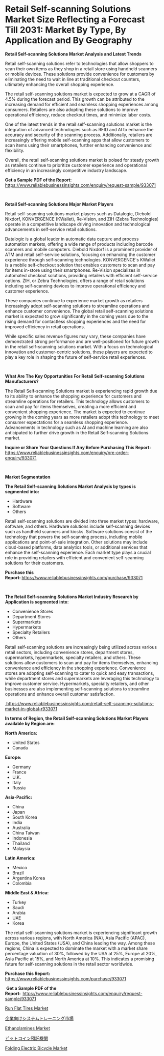 <p><h1>Retail Self-scanning Solutions Market Size Reflecting a Forecast Till 2031: Market By Type, By Application and By Geography</h1></p><p><strong>Retail Self-scanning Solutions Market Analysis and Latest Trends</strong></p>
<p><p>Retail self-scanning solutions refer to technologies that allow shoppers to scan their own items as they shop in a retail store using handheld scanners or mobile devices. These solutions provide convenience for customers by eliminating the need to wait in line at traditional checkout counters, ultimately enhancing the overall shopping experience.</p><p>The retail self-scanning solutions market is expected to grow at a CAGR of 4.5% during the forecast period. This growth can be attributed to the increasing demand for efficient and seamless shopping experiences among consumers. Retailers are also adopting these solutions to improve operational efficiency, reduce checkout times, and minimize labor costs.</p><p>One of the latest trends in the retail self-scanning solutions market is the integration of advanced technologies such as RFID and AI to enhance the accuracy and security of the scanning process. Additionally, retailers are increasingly offering mobile self-scanning apps that allow customers to scan items using their smartphones, further enhancing convenience and flexibility.</p><p>Overall, the retail self-scanning solutions market is poised for steady growth as retailers continue to prioritize customer experience and operational efficiency in an increasingly competitive industry landscape.</p></p>
<p><strong>Get a Sample PDF of the Report:&nbsp;</strong> <a href="https://www.reliablebusinessinsights.com/enquiry/request-sample/933071">https://www.reliablebusinessinsights.com/enquiry/request-sample/933071</a></p>
<p>&nbsp;</p>
<p><strong>Retail Self-scanning Solutions Major Market Players</strong></p>
<p><p>Retail self-scanning solutions market players such as Datalogic, Diebold Nixdorf, KONVERGENCE (KWallet), Re-Vision, and ZIH (Zebra Technologies) operate in a competitive landscape driving innovation and technological advancements in self-service retail solutions.</p><p>Datalogic is a global leader in automatic data capture and process automation markets, offering a wide range of products including barcode scanners and mobile computers. Diebold Nixdorf is a prominent provider of ATM and retail self-service solutions, focusing on enhancing the customer experience through self-scanning technologies. KONVERGENCE's KWallet is a mobile self-checkout solution that enables customers to scan and pay for items in-store using their smartphones. Re-Vision specializes in automated checkout solutions, providing retailers with efficient self-service options. ZIH, or Zebra Technologies, offers a range of retail solutions including self-scanning devices to improve operational efficiency and customer experience.</p><p>These companies continue to experience market growth as retailers increasingly adopt self-scanning solutions to streamline operations and enhance customer convenience. The global retail self-scanning solutions market is expected to grow significantly in the coming years due to the rising demand for contactless shopping experiences and the need for improved efficiency in retail operations.</p><p>While specific sales revenue figures may vary, these companies have demonstrated strong performance and are well-positioned for future growth in the retail self-scanning solutions market. With a focus on technological innovation and customer-centric solutions, these players are expected to play a key role in shaping the future of self-service retail experiences.</p></p>
<p>&nbsp;</p>
<p><strong>What Are The Key Opportunities For Retail Self-scanning Solutions Manufacturers?</strong></p>
<p><p>The Retail Self-scanning Solutions market is experiencing rapid growth due to its ability to enhance the shopping experience for customers and streamline operations for retailers. This technology allows customers to scan and pay for items themselves, creating a more efficient and convenient shopping experience. The market is expected to continue growing in the coming years as more retailers adopt this technology to meet consumer expectations for a seamless shopping experience. Advancements in technology such as AI and machine learning are also anticipated to further drive growth in the Retail Self-scanning Solutions market.</p></p>
<p><strong>Inquire or Share Your Questions If Any Before Purchasing This Report:</strong> <a href="https://www.reliablebusinessinsights.com/enquiry/pre-order-enquiry/933071">https://www.reliablebusinessinsights.com/enquiry/pre-order-enquiry/933071</a></p>
<p>&nbsp;</p>
<p><strong>Market Segmentation</strong></p>
<p><strong>The Retail Self-scanning Solutions Market Analysis by types is segmented into:</strong></p>
<p><ul><li>Hardware</li><li>Software</li><li>Others</li></ul></p>
<p><p>Retail self-scanning solutions are divided into three market types: hardware, software, and others. Hardware solutions include self-scanning devices such as handheld scanners and kiosks. Software solutions consist of the technology that powers the self-scanning process, including mobile applications and point-of-sale integration. Other solutions may include cloud-based platforms, data analytics tools, or additional services that enhance the self-scanning experience. Each market type plays a crucial role in providing retailers with efficient and convenient self-scanning solutions for their customers.</p></p>
<p><strong>Purchase this Report:&nbsp;</strong><a href="https://www.reliablebusinessinsights.com/purchase/933071">https://www.reliablebusinessinsights.com/purchase/933071</a></p>
<p>&nbsp;</p>
<p><strong>The Retail Self-scanning Solutions Market Industry Research by Application is segmented into:</strong></p>
<p><ul><li>Convenience Stores</li><li>Department Stores</li><li>Supermarkets</li><li>Hypermarkets</li><li>Specialty Retailers</li><li>Others</li></ul></p>
<p><p>Retail self-scanning solutions are increasingly being utilized across various retail sectors, including convenience stores, department stores, supermarkets, hypermarkets, specialty retailers, and others. These solutions allow customers to scan and pay for items themselves, enhancing convenience and efficiency in the shopping experience. Convenience stores are adopting self-scanning to cater to quick and easy transactions, while department stores and supermarkets are leveraging this technology to improve customer service. Hypermarkets, specialty retailers, and other businesses are also implementing self-scanning solutions to streamline operations and enhance overall customer satisfaction.</p></p>
<p><a href="https://www.reliablebusinessinsights.com/retail-self-scanning-solutions-market-in-global-r933071">&nbsp;https://www.reliablebusinessinsights.com/retail-self-scanning-solutions-market-in-global-r933071</a></p>
<p><strong>In terms of Region, the Retail Self-scanning Solutions Market Players available by Region are:</strong></p>
<p>
    <p> <strong> North America: </strong>
        <ul>
            <li>United States</li>
            <li>Canada</li>
        </ul>
        </p> 
    <p> <strong> Europe: </strong>
        <ul>
            <li>Germany</li>
            <li>France</li>
            <li>U.K.</li>
            <li>Italy</li>
            <li>Russia</li>
        </ul>
        </p> 
    <p> <strong> Asia-Pacific: </strong>
        <ul>
            <li>China</li>
            <li>Japan</li>
            <li>South Korea</li>
            <li>India</li>
            <li>Australia</li>
            <li>China Taiwan</li>
            <li>Indonesia</li>
            <li>Thailand</li>
            <li>Malaysia</li>
        </ul>
        </p> 
    <p> <strong> Latin America: </strong>
        <ul>
            <li>Mexico</li>
            <li>Brazil</li>
            <li>Argentina Korea</li>
            <li>Colombia</li>
        </ul>
        </p> 
    <p> <strong> Middle East & Africa: </strong>
        <ul>
            <li>Turkey</li>
            <li>Saudi</li>
            <li>Arabia</li>
            <li>UAE</li>
            <li>Korea</li>
        </ul>
    </p>
    </p>
<p><p>The retail self-scanning solutions market is experiencing significant growth across various regions, with North America (NA), Asia Pacific (APAC), Europe, the United States (USA), and China leading the way. Among these regions, China is expected to dominate the market with a market share percentage valuation of 30%, followed by the USA at 25%, Europe at 20%, Asia Pacific at 15%, and North America at 10%. This indicates a promising future for self-scanning solutions in the retail sector worldwide.</p></p>
<p><strong>Purchase this Report: </strong><a href="https://www.reliablebusinessinsights.com/purchase/933071">https://www.reliablebusinessinsights.com/purchase/933071</a></p>
<p>&nbsp;<strong>Get a Sample PDF of the Report:&nbsp;&nbsp;</strong><a href="https://www.reliablebusinessinsights.com/enquiry/request-sample/933071">https://www.reliablebusinessinsights.com/enquiry/request-sample/933071</a></p>
<p><strong></strong></p>
<p><p><a href="https://medium.com/@shanierohan_50883/global-run-flat-tires-market-size-share-analysis-by-product-type-by-application-by-region-ee21ee28a3f4?postPublishedType=initial">Run Flat Tires Market</a></p><p><a href="https://medium.com/@qarpaiop35/%E3%82%B7%E3%82%B9%E3%83%86%E3%83%A0%E3%83%88%E3%83%AC%E3%83%BC%E3%83%8B%E3%83%B3%E3%82%B0%E5%B8%82%E5%A0%B4%E3%81%AF-2024%E5%B9%B4%E3%81%8B%E3%82%892031%E5%B9%B4%E3%81%BE%E3%81%A7%E3%81%AE%E4%BC%81%E6%A5%AD%E5%B8%82%E5%A0%B4%E3%81%AE%E6%88%90%E9%95%B7%E8%A6%8B%E9%80%9A%E3%81%97%E3%82%92-%E3%82%A2%E3%83%97%E3%83%AA%E3%82%B1%E3%83%BC%E3%82%B7%E3%83%A7%E3%83%B3-%E5%9C%B0%E5%9F%9F%E5%88%A5%E3%81%AE%E5%88%86%E6%9E%90-%E5%8F%8E%E7%9B%8A%E3%82%92%E5%8F%96%E3%82%8A%E5%85%A5%E3%82%8C%E3%81%A6-%E5%B9%B4%E5%B9%B3%E5%9D%87%E6%88%90%E9%95%B7%E7%8E%874-6-%E3%81%A7%E4%BA%88%E6%B8%AC%E3%81%97%E3%81%A6%E3%81%84%E3%81%BE%E3%81%99-c4e6183180dd">企業向けシステムトレーニング市場</a></p><p><a href="https://issuu.com/reportprime-2/docs/ethanolamines-market-size-2030.pptx_37256bb404d335">Ethanolamines Market</a></p><p><a href="https://medium.com/@sheilabruen2023/%E3%82%B0%E3%83%AD%E3%83%BC%E3%83%90%E3%83%AB%E3%83%93%E3%83%83%E3%83%88%E3%82%B3%E3%82%A4%E3%83%B3%E9%A0%90%E9%87%91%E5%B8%82%E5%A0%B4%E3%81%AE%E5%8C%85%E6%8B%AC%E7%9A%84%E3%81%AA%E5%88%86%E6%9E%90-%E6%88%90%E9%95%B7%E3%83%88%E3%83%AC%E3%83%B3%E3%83%89%E3%81%A8%E5%B8%82%E5%A0%B4%E4%BA%88%E6%B8%AC-2024%E5%B9%B4-2031%E5%B9%B4-3f4eec277c04">ビットコイン預託機関</a></p><p><a href="https://medium.com/@shanierohan_50883/folding-electric-bicycle-market-share-and-new-trends-analysis-by-its-type-application-end-use-195efe375d59?postPublishedType=initial">Folding Electric Bicycle Market</a></p></p>